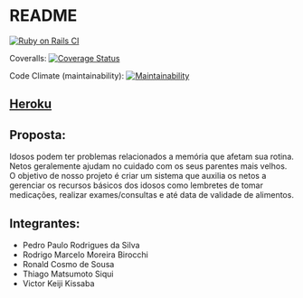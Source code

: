# README

[![Ruby on Rails CI](https://github.com/matsu-zichi/App-EngenhariaSI/actions/workflows/ci.yml/badge.svg)](https://github.com/matsu-zichi/App-EngenhariaSI/actions/workflows/ci.yml)

Coveralls: [![Coverage Status](https://coveralls.io/repos/github/matsu-zichi/App-EngenhariaSI/badge.svg?branch=main)](https://coveralls.io/github/matsu-zichi/App-EngenhariaSI?branch=main)

Code Climate (maintainability): [![Maintainability](https://api.codeclimate.com/v1/badges/379c164e8ef3e0fee147/maintainability)](https://codeclimate.com/github/matsu-zichi/App-EngenhariaSI/maintainability)

## [Heroku](https://fierce-depths-90986.herokuapp.com/) 

## Proposta:
Idosos podem ter problemas relacionados a memória que afetam sua rotina. Netos geralemente ajudam no cuidado com os seus parentes mais velhos. O objetivo de nosso projeto é criar um sistema que auxilia os netos a gerenciar os recursos básicos dos idosos como lembretes de tomar medicações, realizar exames/consultas e até data de validade de alimentos. 

## Integrantes:
- Pedro Paulo Rodrigues da Silva
- Rodrigo Marcelo Moreira Birocchi 
- Ronald Cosmo de Sousa  
- Thiago Matsumoto Siqui 
- Victor Keiji Kissaba 
